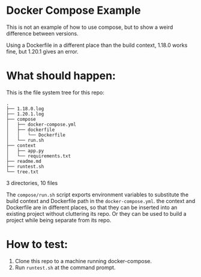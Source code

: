 # Docker Compose Example 

This is not an example of how to use compose, but to show a weird difference
between versions.

Using a Dockerfile in a different place than the build context, 1.18.0 works
fine, but 1.20.1 gives an error.

# What should happen:

This is the file system tree for this repo:
```
.
├── 1.18.0.log
├── 1.20.1.log
├── compose
│   ├── docker-compose.yml
│   ├── dockerfile
│   │   └── Dockerfile
│   └── run.sh
├── context
│   ├── app.py
│   └── requirements.txt
├── readme.md
├── runtest.sh
└── tree.txt
```

3 directories, 10 files

The `compose/run.sh` script exports environment variables to substitute the
build context and Dockerfile path in the `docker-compose.yml`. the context
and Dockerfile are in different places, so that they can be inserted into an
existing project without cluttering its repo. Or they can be used to build a
project while being separate from its repo.

# How to test:

1. Clone this repo to a machine running docker-compose.
1. Run `runtest.sh` at the command prompt.
